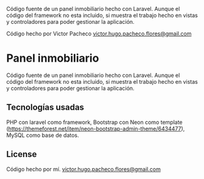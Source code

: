 

Código fuente de un panel inmobiliario hecho con Laravel. Aunque el código del framework no esta incluido, si muestra el trabajo hecho en vistas y controladores para poder gestionar la aplicación.

Código hecho por Victor Pacheco
victor.hugo.pacheco.flores@gmail.com

# Panel inmobiliario

Código fuente de un panel inmobiliario hecho con Laravel. Aunque el código del framework no esta incluido, si muestra el trabajo hecho en vistas y controladores para poder gestionar la aplicación.

## Tecnologías usadas
PHP con laravel como framework, Bootstrap con Neon como template (https://themeforest.net/item/neon-bootstrap-admin-theme/6434477), MySQL como base de datos.

## License
Código hecho por mí. victor.hugo.pacheco.flores@gmail.com
